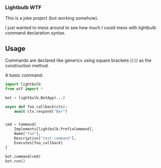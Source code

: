 ### Lightbulb WTF

This is a joke project (but working somehow).

I just wanted to mess around to see how much I could mess with lightbulb command declaration syntax.

## Usage

Commands are declared like generics using square brackets (`[]`) as the construction method.

A basic command:

```python
import lightbulb
from wtf import *

bot = lightbulb.BotApp(...)

async def foo_callback(ctx):
    await ctx.respond("Bar")


cmd = Command[
    Implements[lightbulb.PrefixCommand],
    Name["foo"],
    Description["test command"],
    Executes[foo_callback]
]

bot.command(cmd)
bot.run()
```
